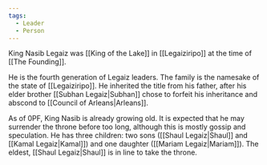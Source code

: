 ```yaml
---
tags:
  - Leader
  - Person
---
```

King Nasib Legaiz was [[King of the Lake]] in [[Legaiziripo]] at the time of [[The Founding]].

He is the fourth generation of Legaiz leaders. The family is the namesake of the state of [[Legaiziripo]]. He inherited the title from his father, after his elder brother [[Subhan Legaiz|Subhan]] chose to forfeit his inheritance and abscond to [[Council of Arleans|Arleans]].

As of 0PF, King Nasib is already growing old. It is expected that he may surrender the throne before too long, although this is mostly gossip and speculation. 
He has three children: two sons ([[Shaul Legaiz|Shaul]] and [[Kamal Legaiz|Kamal]]) and one daughter ([[Mariam Legaiz|Mariam]]). The eldest, [[Shaul Legaiz|Shaul]] is in line to take the throne. 
